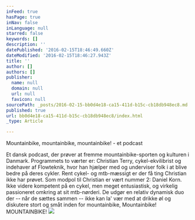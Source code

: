 ```yaml
---
inFeed: true
hasPage: true
inNav: false
inLanguage: null
starred: false
keywords: []
description: ''
datePublished: '2016-02-15T18:46:49.660Z'
dateModified: '2016-02-15T18:46:27.943Z'
title: ''
author: []
authors: []
publisher:
  name: null
  domain: null
  url: null
  favicon: null
sourcePath: _posts/2016-02-15-bb0d4e18-ca15-411d-b15c-cb18db948ec8.md
published: true
url: bb0d4e18-ca15-411d-b15c-cb18db948ec8/index.html
_type: Article

---
```

Mountainbike, mountainbike, mountainbike! - et podcast

Et dansk podcast, der prøver at fremme mountainbike-sporten og kulturen i Danmark. Programmets to værter er: Christian Terry, cykel-ekvilibrist og indehaver af Flowteknik, hvor han hjælper med og underviser folk i at blive bedre på deres cykler. Rent cykel- og mtb-mæssigt er der få ting Christian ikke har prøvet. Som modpol til Christian er vært nummer 2: Daniel Korn. Ikke videre kompetent på en cykel, men meget entusiastisk, og virkelig passioneret omkring at sit mtb-nørderi. De udgør en relativ dynamisk duo der -- når de sættes sammen -- ikke kan la' vær med at drikke øl og diskutere stort og småt inden for mountainbike, Mountainbike! MOUNTAINBIKE!
![](https://the-grid-user-content.s3-us-west-2.amazonaws.com/c17e6827-74e6-429e-8a25-88ed5b27ed95.jpg)